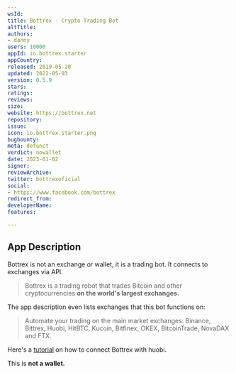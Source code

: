 ```yaml
---
wsId: 
title: Bottrex - Crypto Trading Bot
altTitle: 
authors:
- danny
users: 10000
appId: io.bottrex.starter
appCountry: 
released: 2019-05-20
updated: 2022-05-03
version: 0.5.9
stars: 
ratings: 
reviews: 
size: 
website: https://bottrex.net
repository: 
issue: 
icon: io.bottrex.starter.png
bugbounty: 
meta: defunct
verdict: nowallet
date: 2023-01-02
signer: 
reviewArchive: 
twitter: bottrexoficial
social:
- https://www.facebook.com/bottrex
redirect_from: 
developerName: 
features: 

---
```


## App Description

Bottrex is not an exchange or wallet, it is a trading bot. It connects to exchanges via API.

> Bottrex is a trading robot that trades Bitcoin and other cryptocurrencies **on the world's largest exchanges.**

The app description even lists exchanges that this bot functions on:

> Automate your trading on the main market exchanges: Binance, Bittrex, Huobi, HitBTC, Kucoin, Bitfinex, OKEX, BitcoinTrade, NovaDAX and FTX.

Here's a [tutorial](https://support.bottrex.net/en/articles/61/connect-your-bot-to-huobi) on how to connect Bottrex with huobi.

This is **not a wallet.**
